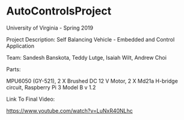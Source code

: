 # AutoControlsProject

University of Virginia - Spring 2019

Project Description:
Self Balancing Vehicle - Embedded and Control Application

Team:
Sandesh Banskota, Teddy Lutge, Isaiah Wilt, Andrew Choi


Parts:

MPU6050 (GY-521), 2 X Brushed DC 12 V Motor, 2 X Md21a H-bridge circuit,
Raspberry Pi 3 Model B v 1.2


Link To Final Video:

https://www.youtube.com/watch?v=LuNxR40NLhc



 





